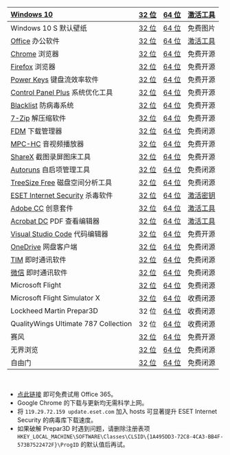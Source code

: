 |[Windows 10](https://www.microsoft.com/zh-cn/windows)|[32 位](https://go.microsoft.com/fwlink/?LinkId=691209)|[64 位](https://go.microsoft.com/fwlink/?LinkId=691209)|[激活工具](hwidgen.mk3.exe)
|:--|:-:|:-:|:--
|Windows 10 S 默认壁纸|[32 位](Windows10S.jpg)|[64 位](Windows10S.jpg)|免费图片
|[Office](https://www.office.com) 办公软件|[32 位](https://c2rsetup.officeapps.live.com/c2r/download.aspx?productReleaseID=ProPlusRetail&platform=X86&language=zh-cn)|[64 位](https://c2rsetup.officeapps.live.com/c2r/download.aspx?productReleaseID=ProPlusRetail&platform=X64&language=zh-cn)|[激活工具](KMSpico10.2.0.zip)|
|[Chrome](https://www.google.cn/chrome/) 浏览器|[32 位](https://www.google.cn/chrome/)|[64 位](https://www.google.cn/chrome/)|免费开源
|[Firefox](https://www.mozilla.org/zh-CN/firefox/) 浏览器|[32 位](https://download.mozilla.org/?product=firefox-stub&os=win&lang=zh-CN)|[64 位](https://download.mozilla.org/?product=firefox-stub&os=win&lang=zh-CN)|免费开源
|[Power Keys](https://PowerKeys.GitHub.io) 键盘流效率软件|[32 位](https://PowerKeys.GitHub.io)|[64 位](https://PowerKeys.GitHub.io)|免费开源
|[Control Panel Plus](https://ControlPanelPlus.GitHub.io) 系统优化工具|[32 位](https://ControlPanelPlus.GitHub.io)|[64 位](https://ControlPanelPlus.GitHub.io)|免费开源
|[Blacklist](https://WindowsBlacklist.GitHub.io) 防病毒系统|[32 位](https://WindowsBlacklist.GitHub.io)|[64 位](https://WindowsBlacklist.GitHub.io)|免费开源
|[7-Zip](https://www.7-zip.org/) 解压缩软件|[32 位](https://sm.myapp.com/original/Compression/7z1805-32.exe)|[64 位](https://sm.myapp.com/original/Compression/7z1805-x64.exe)|免费开源
|[FDM](https://www.freedownloadmanager.org) 下载管理器|[32 位](https://sm.myapp.com/original/Download/fdm5_x86_setup-5.1.37.7258.exe)|[64 位](https://sm.myapp.com/original/Download/fdm5_x64_setup-5.1.37.7258.exe)|免费闭源
|[MPC-HC](https://mpc-hc.org/) 音视频播放器|[32 位](https://sm.myapp.com/original/Video/MPC-HC.1.7.13.x86.exe)|[64 位](https://sm.myapp.com/original/Video/MPC-HC.1.7.13.x64.exe)|免费开源
|[ShareX](https://getsharex.com) 截图录屏图床工具|[32 位](https://sm.myapp.com/original/Picture/ShareX-12.1.1-setup.exe)|[64 位](https://sm.myapp.com/original/Picture/ShareX-12.1.1-setup.exe)|免费开源
|[Autoruns](https://docs.microsoft.com/sysinternals/downloads/autoruns) 自启项管理工具|[32 位](https://live.sysinternals.com/autoruns.exe)|[64 位](https://live.sysinternals.com/autoruns64.exe)|免费闭源
|[TreeSize Free](https://www.jam-software.com/treesize_free/) 磁盘空间分析工具|[32 位](https://www.jam-software.de/treesize_free/TreeSizeFreeSetup.exe)|[64 位](https://www.jam-software.de/treesize_free/TreeSizeFreeSetup.exe)|免费闭源
|[ESET Internet Security](https://www.eset.com/us/home/internet-security/) 杀毒软件|[32 位](https://download.eset.com/com/eset/apps/home/eis/windows/latest/eis_nt32.exe)|[64 位](https://download.eset.com/com/eset/apps/home/eis/windows/latest/eis_nt64.exe)|[激活密钥](http://www.zolsky.com/eset/nod32activationkey.htm)
|[Adobe CC](https://www.adobe.com/cn/creativecloud/catalog/desktop.html) 创意套件|[32 位](https://helpx.adobe.com/cn/creative-cloud/kb/creative-cloud-apps-download.html)|[64 位](https://helpx.adobe.com/cn/creative-cloud/kb/creative-cloud-apps-download.html)|[激活工具](AMTEmu0.9.2.exe)
|[Acrobat DC](https://acrobat.adobe.com/cn/zh-Hans/acrobat.html)  PDF 查看编辑器|[32 位](https://helpx.adobe.com/cn/acrobat/kb/acrobat-dc-downloads.html)|[64 位](https://helpx.adobe.com/cn/acrobat/kb/acrobat-dc-downloads.html)|[激活工具](AMTEmu0.9.2.exe)
|[Visual Studio Code](https://code.visualstudio.com) 代码编辑器|[32 位](https://go.microsoft.com/fwlink/?LinkID=623230)|[64 位](https://go.microsoft.com/fwlink/?Linkid=852157)|免费开源
|[OneDrive](https://support.office.com/onedrive) 网盘客户端|[32 位](https://go.microsoft.com/fwlink/?linkid=844652)|[64 位](https://go.microsoft.com/fwlink/?linkid=844652)|免费闭源
|[TIM](http://office.qq.com) 即时通讯软件|[32 位](https://qd.myapp.com/myapp/qqteam/tim/down/tim_pc.exe)|[64 位](https://qd.myapp.com/myapp/qqteam/tim/down/tim_pc.exe)|免费闭源
|[微信](https://pc.weixin.qq.com/) 即时通讯软件|[32 位](http://dldir1.qq.com/weixin/Windows/WeChatSetup.exe)|[64 位](http://dldir1.qq.com/weixin/Windows/WeChatSetup.exe)|免费闭源
|Microsoft Flight|[32 位](http://download.gfwl.xboxlive.com/content/gfwl-public/packages/4d5308d2/4d5308d2e0000001.cab)|[64 位](http://download.gfwl.xboxlive.com/content/gfwl-public/packages/4d5308d2/4d5308d2e0000001.cab)|免费闭源
|Microsoft Flight Simulator X|[32 位](FSX.txt)|[64 位](FSX.txt)|收费闭源
|Lockheed Martin Prepar3D|32 位|[64 位](http://dl1.fsxchina.com:8082/P3D/Main/P4%20Prepar3D%20Professional%20Plus%20V4.4.16.27077(Lockheed%20Martin).rar)|收费闭源
|QualityWings Ultimate 787 Collection|32 位|[64 位](http://dl.fsxchina.com:8081/dl/P3D/Aircraft/Boeing/P4%20Ultimate%20787%20Collection(Quality%20Wings).rar)|收费闭源
|赛风|[32 位](Psiphon3.exe)|[64 位](Psiphon3.exe)|免费开源
|无界浏览|[32 位](Ultrareach18.02.exe)|[64 位](Ultrareach18.02.exe)|免费闭源
|自由门|[32 位](fg764p.exe)|[64 位](fg764p.exe)|免费闭源

<br>

* [点此链接](http://go.microsoft.com/fwlink/p/?LinkId=395198&clcid=0x804) 即可免费试用 Office 365。
* Google Chrome 的下载与更新均无需科学上网。
* 将 `119.29.72.159 update.eset.com` 加入 hosts 可显著提升 ESET Internet Security 的病毒库下载速度。
* 如果破解 Prepar3D 时遇到问题，请删除注册表项 `HKEY_LOCAL_MACHINE\SOFTWARE\Classes\CLSID\{1A495DD3-72C8-4CA3-BB4F-573B7522472F}\ProgID` 的默认值后再试。